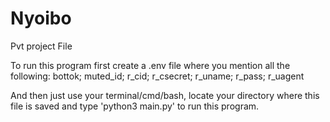 # Nyoibo
Pvt project File

To run this program first create a .env file where you mention all the following:
bottok; muted_id; r_cid; r_csecret; r_uname; r_pass; r_uagent

And then just use your terminal/cmd/bash, locate your directory 
where this file is saved and type 'python3 main.py' to run this program.
